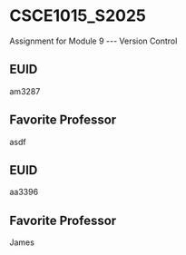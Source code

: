 # CSCE1015_S2025

Assignment for Module 9 --- Version Control

## EUID
am3287
## Favorite Professor
asdf
## EUID
aa3396
## Favorite Professor
James
